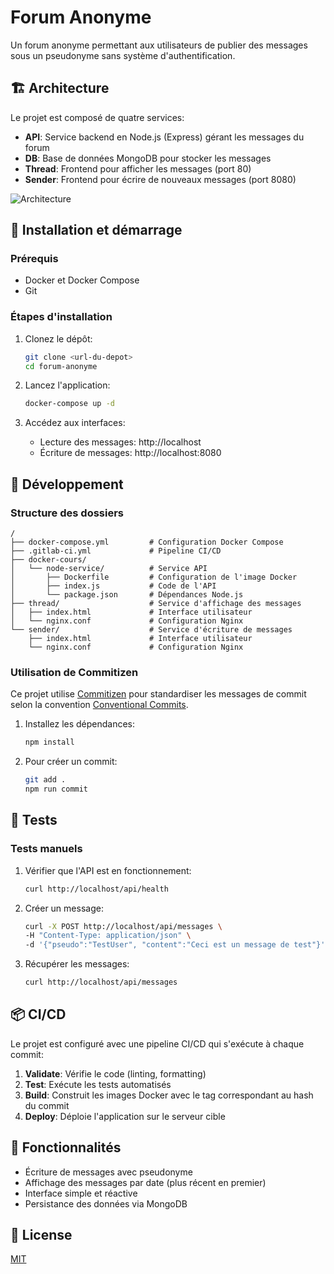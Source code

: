# Forum Anonyme

Un forum anonyme permettant aux utilisateurs de publier des messages sous un pseudonyme sans système d'authentification.

## 🏗️ Architecture

Le projet est composé de quatre services:

- **API**: Service backend en Node.js (Express) gérant les messages du forum
- **DB**: Base de données MongoDB pour stocker les messages
- **Thread**: Frontend pour afficher les messages (port 80)
- **Sender**: Frontend pour écrire de nouveaux messages (port 8080)

![Architecture](https://via.placeholder.com/800x400?text=Architecture+du+Forum+Anonyme)

## 🚀 Installation et démarrage

### Prérequis

- Docker et Docker Compose
- Git

### Étapes d'installation

1. Clonez le dépôt:
   ```bash
   git clone <url-du-depot>
   cd forum-anonyme
   ```

2. Lancez l'application:
   ```bash
   docker-compose up -d
   ```

3. Accédez aux interfaces:
   - Lecture des messages: http://localhost
   - Écriture de messages: http://localhost:8080

## 🔧 Développement

### Structure des dossiers

```
/
├── docker-compose.yml         # Configuration Docker Compose
├── .gitlab-ci.yml             # Pipeline CI/CD
├── docker-cours/
│   └── node-service/          # Service API
│       ├── Dockerfile         # Configuration de l'image Docker
│       ├── index.js           # Code de l'API
│       └── package.json       # Dépendances Node.js
├── thread/                    # Service d'affichage des messages
│   ├── index.html             # Interface utilisateur
│   └── nginx.conf             # Configuration Nginx
└── sender/                    # Service d'écriture de messages
    ├── index.html             # Interface utilisateur
    └── nginx.conf             # Configuration Nginx
```

### Utilisation de Commitizen

Ce projet utilise [Commitizen](https://github.com/commitizen/cz-cli) pour standardiser les messages de commit selon la convention [Conventional Commits](https://www.conventionalcommits.org/).

1. Installez les dépendances:
   ```bash
   npm install
   ```

2. Pour créer un commit:
   ```bash
   git add .
   npm run commit
   ```

## 🧪 Tests

### Tests manuels

1. Vérifier que l'API est en fonctionnement:
   ```bash
   curl http://localhost/api/health
   ```

2. Créer un message:
   ```bash
   curl -X POST http://localhost/api/messages \
   -H "Content-Type: application/json" \
   -d '{"pseudo":"TestUser", "content":"Ceci est un message de test"}'
   ```

3. Récupérer les messages:
   ```bash
   curl http://localhost/api/messages
   ```

## 📦 CI/CD

Le projet est configuré avec une pipeline CI/CD qui s'exécute à chaque commit:

1. **Validate**: Vérifie le code (linting, formatting)
2. **Test**: Exécute les tests automatisés
3. **Build**: Construit les images Docker avec le tag correspondant au hash du commit
4. **Deploy**: Déploie l'application sur le serveur cible

## 📝 Fonctionnalités

- Écriture de messages avec pseudonyme
- Affichage des messages par date (plus récent en premier)
- Interface simple et réactive
- Persistance des données via MongoDB

## 📄 License

[MIT](LICENSE)
